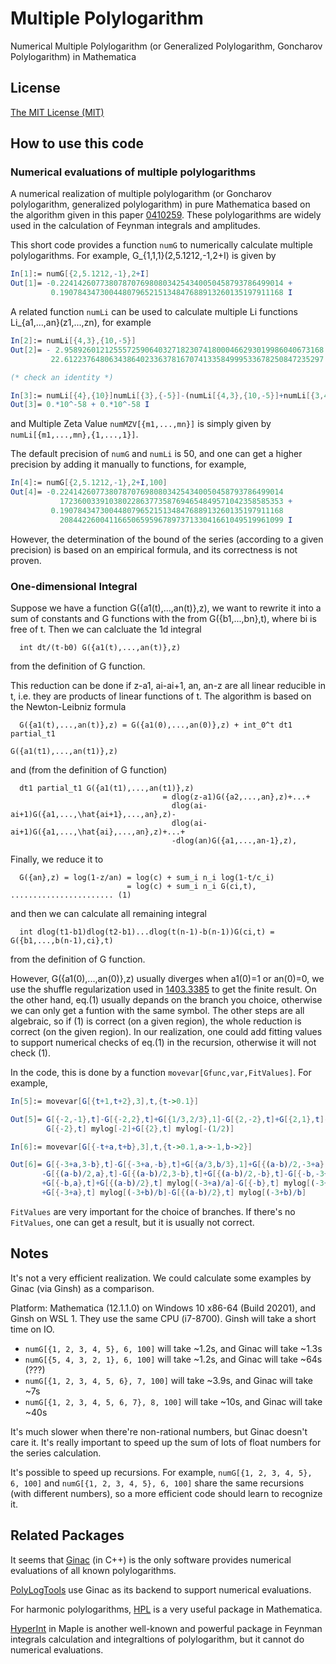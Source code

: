 # Multiple Polylogarithm
Numerical Multiple Polylogarithm (or Generalized Polylogarithm, Goncharov Polylogarithm) in Mathematica

## License

[The MIT License (MIT)](https://raw.githubusercontent.com/munuxi/Generalized-Polylogarithm/master/LICENSE)

## How to use this code

### Numerical evaluations of multiple polylogarithms

A numerical realization of multiple polylogarithm (or Goncharov polylogarithm, generalized polylogarithm) in pure Mathematica based on the algorithm given in this paper [0410259](https://arxiv.org/abs/hep-ph/0410259). These polylogarithms are widely used in the calculation of Feynman integrals and amplitudes.

This short code provides a function `numG` to numerically calculate multiple polylogarithms. For example, G_{1,1,1}(2,5.1212,-1,2+I) is given by
```Mathematica
In[1]:= numG[{2,5.1212,-1},2+I]
Out[1]= -0.22414260773807870769808034254340050458793786499014 + 
         0.19078434730044807965215134847688913260135197911168 I
```
A related function `numLi` can be used to calculate multiple Li functions Li_{a1,...,an}(z1,...,zn), for example 
```Mathematica
In[2]:= numLi[{4,3},{10,-5}]
Out[2]= - 2.9589260121255572590640327182307418000466293019986040673168 + 
         22.6122376480634386402336378167074133584999533678250847235297 I

(* check an identity *)

In[3]:= numLi[{4},{10}]numLi[{3},{-5}]-(numLi[{4,3},{10,-5}]+numLi[{3,4},{-5,10}]+numLi[{7},{-50}])
Out[3]= 0.*10^-58 + 0.*10^-58 I
```
and Multiple Zeta Value `numMZV[{m1,...,mn}]` is simply given by `numLi[{m1,...,mn},{1,...,1}]`.

The default precision of `numG` and `numLi` is 50, and one can get a higher precision by adding it manually to functions, for example,
```Mathematica
In[4]:= numG[{2,5.1212,-1},2+I,100]
Out[4]= -0.22414260773807870769808034254340050458793786499014
           17236003391038022863773587694654849571042358585353 + 
         0.19078434730044807965215134847688913260135197911168
           20844226004116650659596789737133041661049519961099 I
```
However, the determination of the bound of the series (according to a given precision) is based on an empirical formula, and its correctness is not proven.

### One-dimensional Integral

Suppose we have a function G({a1(t),...,an(t)},z), we want to rewrite it into a sum of 
constants and G functions with the from
    G({b1,...,bn},t),
where bi is free of t. Then we can calcluate the 1d integral 
```
  int dt/(t-b0) G({a1(t),...,an(t)},z)
```
from the definition of G function. 

This reduction can be done if z-a1, ai-ai+1, an, an-z are all linear reducible in t,
i.e. they are products of linear functions of t. The algorithm is based on the 
Newton-Leibniz formula
```
  G({a1(t),...,an(t)},z) = G({a1(0),...,an(0)},z) + int_0^t dt1 partial_t1 
                                                           G({a1(t1),...,an(t1)},z)
```
and (from the definition of G function)
```
  dt1 partial_t1 G({a1(t1),...,an(t1)},z) 
                                  = dlog(z-a1)G({a2,...,an},z)+...+
                                    dlog(ai-ai+1)G({a1,...,\hat{ai+1},...,an},z)-
                                    dlog(ai-ai+1)G({a1,...,\hat{ai},...,an},z)+...+
                                    -dlog(an)G({a1,...,an-1},z),
```
Finally, we reduce it to 
```
  G({an},z) = log(1-z/an) = log(c) + sum_i n_i log(1-t/c_i) 
                          = log(c) + sum_i n_i G(ci,t), ....................... (1)
```
and then we can calculate all remaining integral 
```
  int dlog(t1-b1)dlog(t2-b1)...dlog(t(n-1)-b(n-1))G(ci,t) = G({b1,...,b(n-1),ci},t)
```
from the definition of G function. 

However, G({a1(0),...,an(0)},z) usually diverges when a1(0)=1 or an(0)=0, we use the 
shuffle regularization used in [1403.3385](https://arxiv.org/abs/1403.3385) to get the finite result. On the other hand,
eq.(1) usually depands on the branch you choice, otherwise we can only get a 
funtion with the same symbol. The other steps are all algebraic, so if (1) is correct 
(on a given region), the whole reduction is correct (on the given region). In our 
realization, one could add fitting values to support numerical checks of eq.(1) 
in the recursion, otherwise it will not check (1).

In the code, this is done by a function `movevar[Gfunc,var,FitValues]`. For example,
```Mathematica
In[5]:= movevar[G[{t+1,t+2},3],t,{t->0.1}]

Out[5]= G[{-2,-1},t]-G[{-2,2},t]+G[{1/3,2/3},1]-G[{2,-2},t]+G[{2,1},t]-
        G[{-2},t] mylog[-2]+G[{2},t] mylog[-(1/2)]

In[6]:= movevar[G[{-t+a,t+b},3],t,{t->0.1,a->-1,b->2}]

Out[6]= G[{-3+a,3-b},t]-G[{-3+a,-b},t]+G[{a/3,b/3},1]+G[{(a-b)/2,-3+a},t]
       -G[{(a-b)/2,a},t]-G[{(a-b)/2,3-b},t]+G[{(a-b)/2,-b},t]-G[{-b,-3+a},t]
       +G[{-b,a},t]+G[{(a-b)/2},t] mylog[(-3+a)/a]-G[{-b},t] mylog[(-3+a)/a]
       +G[{-3+a},t] mylog[(-3+b)/b]-G[{(a-b)/2},t] mylog[(-3+b)/b]
```
`FitValues` are very important for the choice of branches. If there's no `FitValues`, 
one can get a result, but it is usually not correct.



## Notes

It's not a very efficient realization. We could calculate some examples by Ginac (via Ginsh) as a comparison. 

Platform: Mathematica (12.1.1.0) on Windows 10 x86-64 (Build 20201), and Ginsh on WSL 1. They use the same CPU (i7-8700). Ginsh will take a short time on IO.

- `numG[{1, 2, 3, 4, 5}, 6, 100]` will take ~1.2s, and Ginac will take ~1.3s
- `numG[{5, 4, 3, 2, 1}, 6, 100]` will take ~1.2s, and Ginac will take ~64s (???)
- `numG[{1, 2, 3, 4, 5, 6}, 7, 100]` will take ~3.9s, and Ginac will take ~7s 
- `numG[{1, 2, 3, 4, 5, 6, 7}, 8, 100]` will take ~10s, and Ginac will take ~40s

It's much slower when there're non-rational numbers, but Ginac doesn't care it. It's really important to speed up the sum of lots of float numbers for the series calculation.

It's possible to speed up recursions. For example, `numG[{1, 2, 3, 4, 5}, 6, 100]` and `numG[{1, 2, 3, 4, 5}, 6, 100]` share the same recursions (with different numbers), so a more efficient code should learn to recognize it.

## Related Packages

It seems that [Ginac](https://ginac.de/) (in C++) is the only software provides numerical evaluations of all known polylogarithms.

[PolyLogTools](https://arxiv.org/abs/1904.07279) use Ginac as its backend to support numerical evaluations.

For harmonic polylogarithms, [HPL](https://arxiv.org/abs/hep-ph/0507152) is a very useful package in Mathematica.

[HyperInt](https://bitbucket.org/PanzerErik/hyperint/wiki/Home) in Maple is another well-known and powerful package in Feynman integrals calculation and integraltions of polylogarithm, but it cannot do numerical evaluations.
